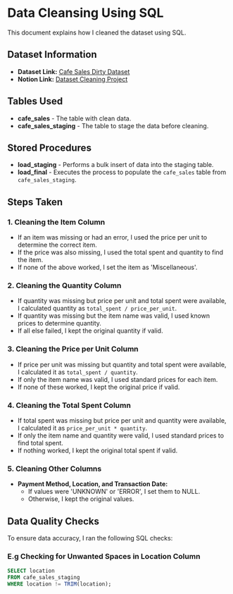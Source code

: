 # Data Cleansing Using SQL

This document explains how I cleaned the dataset using SQL.

## Dataset Information

- **Dataset Link:** [Cafe Sales Dirty Dataset](https://www.kaggle.com/datasets/ahmedmohamed2003/cafe-sales-dirty-data-for-cleaning-training/data)
- **Notion Link:** [Dataset Cleaning Project](https://destiny-babcat-d2e.notion.site/Dataset-Cleaning-Project-19b747e5d0ef8009aeedc90339302703)

## Tables Used

- **cafe_sales** - The table with clean data.
- **cafe_sales_staging** - The table to stage the data before cleaning.

## Stored Procedures

- **load_staging** - Performs a bulk insert of data into the staging table.
- **load_final** - Executes the process to populate the `cafe_sales` table from `cafe_sales_staging`.

## Steps Taken

### 1. Cleaning the Item Column

- If an item was missing or had an error, I used the price per unit to determine the correct item.
- If the price was also missing, I used the total spent and quantity to find the item.
- If none of the above worked, I set the item as 'Miscellaneous'.

### 2. Cleaning the Quantity Column

- If quantity was missing but price per unit and total spent were available, I calculated quantity as `total_spent / price_per_unit`.
- If quantity was missing but the item name was valid, I used known prices to determine quantity.
- If all else failed, I kept the original quantity if valid.

### 3. Cleaning the Price per Unit Column

- If price per unit was missing but quantity and total spent were available, I calculated it as `total_spent / quantity`.
- If only the item name was valid, I used standard prices for each item.
- If none of these worked, I kept the original price if valid.

### 4. Cleaning the Total Spent Column

- If total spent was missing but price per unit and quantity were available, I calculated it as `price_per_unit * quantity`.
- If only the item name and quantity were valid, I used standard prices to find total spent.
- If nothing worked, I kept the original total spent if valid.

### 5. Cleaning Other Columns

- **Payment Method, Location, and Transaction Date:**
  - If values were 'UNKNOWN' or 'ERROR', I set them to NULL.
  - Otherwise, I kept the original values.

## Data Quality Checks

To ensure data accuracy, I ran the following SQL checks:

### E.g Checking for Unwanted Spaces in Location Column

```sql
SELECT location
FROM cafe_sales_staging
WHERE location != TRIM(location);
```
